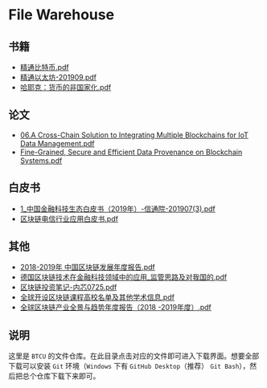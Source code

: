 # File Warehouse
## 书籍
* [精通比特币.pdf](books/精通比特币.pdf)
* [精通以太坊-201909.pdf](books/精通以太坊-201909.pdf)
* [哈耶克：货币的非国家化.pdf](books/哈耶克：货币的非国家化.pdf)

## 论文
* [06.A Cross-Chain Solution to Integrating Multiple Blockchains for IoT Data Management.pdf](books/06.A&#32;Cross-Chain&#32;Solution&#32;to&#32;Integrating&#32;Multiple&#32;Blockchains&#32;for&#32;IoT&#32;Data&#32;Management.pdf)
* [Fine-Grained, Secure and Efficient Data Provenance on Blockchain Systems.pdf](books/Fine-Grained,&#32;Secure&#32;and&#32;Efficient&#32;Data&#32;Provenance&#32;on&#32;Blockchain&#32;Systems.pdf)


## 白皮书
* [1_中国金融科技生态白皮书（2019年）-信通院-201907(3).pdf](books/1_中国金融科技生态白皮书（2019年）-信通院-201907(3).pdf)
* [区块链电信行业应用白皮书.pdf](books/区块链电信行业应用白皮书.pdf)

## 其他
* [2018-2019年 中国区块链发展年度报告.pdf](books/2018-2019年&#32;中国区块链发展年度报告.pdf)
* [德国区块链技术在金融科技领域中的应用_监管思路及对我国的.pdf](books/德国区块链技术在金融科技领域中的应用_监管思路及对我国的.pdf)
* [区块链投资笔记-内芯0725.pdf](books/区块链投资笔记-内芯0725.pdf)
* [全球开设区块链课程高校名单及其他学术信息.pdf](books/全球开设区块链课程高校名单及其他学术信息.pdf)
* [全球区块链产业全景与趋势年度报告（2018 -2019年度）.pdf](books/全球区块链产业全景与趋势年度报告（2018&#32;-2019年度）.pdf)

## 说明
这里是 `BTCU` 的文件仓库。在此目录点击对应的文件即可进入下载界面。想要全部下载可以安装 `Git` 环境（`Windows` 下有 `GitHub Desktop`（推荐） `Git Bash`），然后把总个仓库下载下来即可。